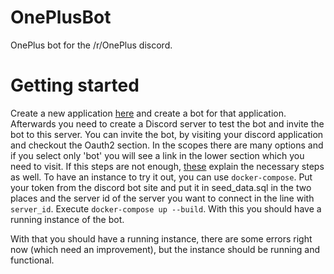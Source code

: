 # OnePlusBot
OnePlus bot for the /r/OnePlus discord.

# Getting started
Create a new application [here](https://discordapp.com/developers/applications) and create a bot for that application.
Afterwards you need to create a Discord server to test the bot and invite the bot to this server. You can invite the bot, by visiting your discord application and checkout the Oauth2 section. In the scopes there are many options and if you select only 'bot' you will see a link in the lower section which you need to visit.
If this steps are not enough, [these](https://discordpy.readthedocs.io/en/latest/discord.html) explain the necessary steps as well.
To have an instance to try it out, you can use `docker-compose`.
Put your token from the discord bot site and put it in seed_data.sql in the two places and the server id of the server you want to connect in the line with `server_id`.
Execute `docker-compose up --build`. With this you should have a running instance of the bot.

With that you should have a running instance, there are some errors right now (which need an improvement), but the instance should be running and functional.